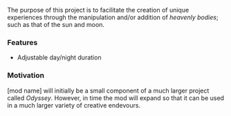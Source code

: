 

The purpose of this project is to facilitate the creation of unique experiences through the manipulation and/or addition of 
*heavenly bodies*; such as that of the sun and moon.

### Features

- Adjustable day/night duration

### Motivation

[mod name] will initially be a small component of a much larger project called *Odyssey*. However, in time the mod will expand so that it can be used in a much larger variety of creative endevours. 
